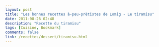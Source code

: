 ```yaml
---
layout: post
title: "Les bonnes recettes à-peu-prètistes de Lomig - Le tiramisu"
date: 2011-08-26 02:48
description: "Recette du tiramisu"
tags: [Cuisine, Bookmark]
comments: false
link: /recettes/dessert/tiramisu.html  
---
```

